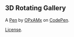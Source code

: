 3D Rotating Gallery
-------------------


A [Pen](https://codepen.io/opxamx/pen/WNJopJG) by [OPxAMx](https://codepen.io/opxamx) on [CodePen](https://codepen.io).

[License](https://codepen.io/license/pen/WNJopJG).